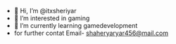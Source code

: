 - 👋 Hi, I’m @itxsheriyar
- 👀 I’m interested in gaming
- 🌱 I’m currently learning gamedevelopment
- for further contat Email- shaheryaryar456@mail.com

<!---
itxsheriyar/itxsheriyar is a ✨ special ✨ repository because its `README.md` (this file) appears on your GitHub profile.
You can click the Preview link to take a look at your changes.
--->
